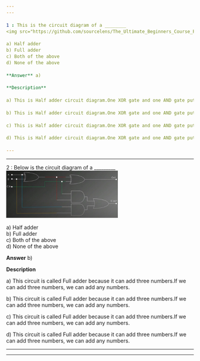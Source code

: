 ```yaml
---
---

1 : This is the circuit diagram of a ________  
<img src="https://github.com/sourcelens/The_Ultimate_Beginners_Course_For_ComputerScience_Or_IT/blob/main/Questions/L_36_HalfAndFullAdder/Images/HalfAdder.jpg" width="300"/>  

a) Half adder  
b) Full adder  
c) Both of the above  
d) None of the above  

**Answer** a) 

**Description**

a) This is Half adder circuit diagram.One XOR gate and one AND gate put together.This circuit has the property of adding two numbers.Its a one bit adder.

b) This is Half adder circuit diagram.One XOR gate and one AND gate put together.This circuit has the property of adding two numbers.Its a one bit adder.

c) This is Half adder circuit diagram.One XOR gate and one AND gate put together.This circuit has the property of adding two numbers.Its a one bit adder.

d) This is Half adder circuit diagram.One XOR gate and one AND gate put together.This circuit has the property of adding two numbers.Its a one bit adder.

---
```

---


2 : Below is the circuit diagram of a _________  
<img src="https://github.com/sourcelens/The_Ultimate_Beginners_Course_For_ComputerScience_Or_IT/blob/main/Questions/L_36_HalfAndFullAdder/Images/FullAdder.jpg" width="300"/>  

a) Half adder  
b) Full adder  
c) Both of the above  
d) None of the above  

**Answer** b) 

**Description**

a) This circuit is called Full adder because it can add three numbers.If we can add three numbers, we can add any numbers.

b) This circuit is called Full adder because it can add three numbers.If we can add three numbers, we can add any numbers.

c) This circuit is called Full adder because it can add three numbers.If we can add three numbers, we can add any numbers.

d) This circuit is called Full adder because it can add three numbers.If we can add three numbers, we can add any numbers.

---
---



     
    
